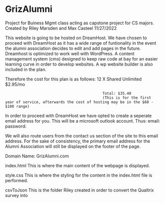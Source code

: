 # GrizAlumni
Project for Buiness Mgmt class acting as capstone project for CS majors.
Created by Riley Marsden and Max Casteel
11/27/2022

This website is going to be hosted on DreamHost.  We have chosen to proceed with DreamHost as it has a wide range of funtionality in the event the alumni association decides to edit and add pages in the future.  Dreamhost is optimized to work well with WordPress.  A content management system (cms) designed to keep raw code at bay for an easier learning curve in order to develop websites.  A wp website builder is also included in the plan.

Therefore the cost for this plan is as follows:
                                                12 X Shared Unlimited $2.95/mo

                                                Total: $35.40
                                                (This is for the first year of service, afterwards the cost of hosting may be in the $60 - $100 range)


In order to proceed with DreamHost we have opted to create a seperate email address for you.  This will be a microsoft outlook account.
Thus:
    email: 
    password:

We will also route users from the contact us section of the site to this email address.  For the sake of consistency, the primary email address for the Alumni Association will still be displayed on the footer of the page.

Domain Name: GrizAlumni.com

index.html
This is where the main content of the webpage is displayed.

style.css
This is where the styling for the content in the index.html file is performed.

csvToJson
This is the folder Riley created in order to convert the Qualtrix survey into 